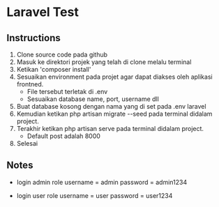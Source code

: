 # Laravel Test

## Instructions
1. Clone source code pada github
2. Masuk ke direktori projek yang telah di clone melalu terminal
3. Ketikan 'composer install'
3. Sesuaikan environment pada projet agar dapat diakses oleh aplikasi frontned.
    - File tersebut terletak di .env
    - Sesuaikan database name, port, username dll
4. Buat database kosong dengan nama yang di set pada .env laravel
5. Kemudian ketikan php artisan migrate --seed pada terminal didalam project.
6. Terakhir ketikan php artisan serve pada terminal didalam project.
    - Default post adalah 8000
7. Selesai

## Notes
- login admin role
username = admin
password = admin1234

- login user role
username = user
password = user1234